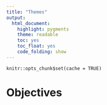 ```yaml
---
title: "Themes"
output:
  html_document:
    highlight: pygments
    theme: readable
    toc: yes
    toc_float: yes
    code_folding: show
---
```


```{r setup, include = FALSE}
knitr::opts_chunk$set(cache = TRUE)
```

# Objectives
